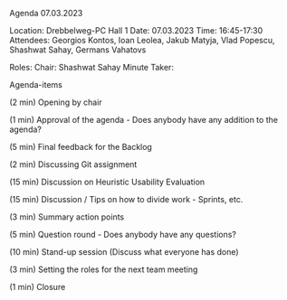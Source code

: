 Agenda 07.03.2023

Location:	Drebbelweg-PC Hall 1
Date:		07.03.2023
Time: 	16:45-17:30
Attendees: Georgios Kontos, Ioan Leolea, Jakub Matyja, Vlad Popescu, Shashwat Sahay, Germans Vahatovs

Roles:
Chair: 		Shashwat Sahay
Minute Taker:

Agenda-items

(2 min)	Opening by chair

(1 min)	Approval of the agenda - Does anybody have any addition to the agenda?

(5 min) 	Final feedback for the Backlog

(2 min)		Discussing Git assignment

(15 min)	Discussion on Heuristic Usability Evaluation

(15 min)	Discussion / Tips on how to divide work - Sprints, etc.

(3 min)	Summary action points

(5 min) 	Question round - Does anybody have any questions? 
			
(10 min) Stand-up session (Discuss what everyone has done)
			 

(3 min)	Setting the roles for the next team meeting

(1 min)	Closure
